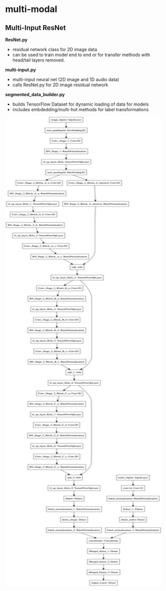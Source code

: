 # multi-modal

## Multi-Input ResNet

**ResNet.py**
  - residual network class for 2D image data 
  - can be used to train model end to end or for transfer methods with head/tail layers removed. 

**multi-input.py**
  - multi-input neural net (2D image and 1D audio data)
  - calls ResNet.py for 2D image residual network 

**segmented_data_builder.py**
  - builds TensorFlow Dataset for dynamic loading of data for models 
  - includes embdedding/multi-hot methods for label transformations 
  
<!--  ![Image description](multi_model.png =500x2000)-->
  <img src="multi_model.png" alt="model_graph" width="500" height="1500"/>

